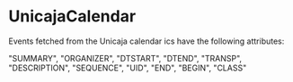 # UnicajaCalendar
 
Events fetched from the Unicaja calendar ics have the following attributes:

"SUMMARY", "ORGANIZER", "DTSTART", "DTEND", "TRANSP", "DESCRIPTION", "SEQUENCE", "UID", "END", "BEGIN", "CLASS"

